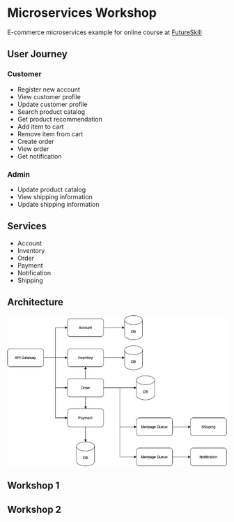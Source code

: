 # Microservices Workshop

E-commerce microservices example for online course at [FutureSkill](https://futureskill.co)

## User Journey

### Customer

* Register new account
* View customer profile
* Update customer profile
* Search product catalog
* Get product recommendation
* Add item to cart
* Remove item from cart
* Create order
* View order
* Get notification

### Admin

* Update product catalog
* View shipping information
* Update shipping information

## Services

* Account
* Inventory
* Order
* Payment
* Notification
* Shipping

## Architecture

![Architecture](./architecture.png "Architecture")

## Workshop 1

## Workshop 2
